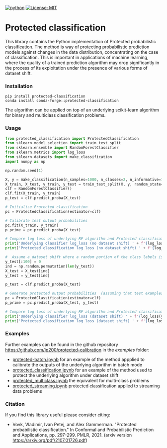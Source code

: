 [![python](https://img.shields.io/badge/Python-3.11-3776AB.svg?style=flat&logo=python&logoColor=white)](https://www.python.org)
[![License: MIT](https://img.shields.io/badge/License-MIT-yellow.svg)](https://opensource.org/licenses/MIT)
# Protected  classification
This library contains the Python implementation of Protected probabilistic classification. The method is way of protecting probabilistic prediction models against changes in the data distribution, concentrating on the case of classification. This is important in applications of machine learning, where the quality of a trained prediction algorithm may drop significantly in the process of its exploitation under the presence of various forms of dataset shift.  

### Installation
```commandline
pip install protected-classification
conda install conda-forge::protected-classification
```
The algorithm can be applied on top of an underlying scikit-learn algorithm for binary and multiclass classification problems.
### Usage
```python
from protected_classification import ProtectedClassification
from sklearn.model_selection import train_test_split
from sklearn.ensemble import RandomForestClassifier
from sklearn.metrics import log_loss
from sklearn.datasets import make_classification
import numpy as np

np.random.seed(1)

X, y = make_classification(n_samples=1000, n_classes=2, n_informative=10, random_state=1)
X_train, X_test, y_train, y_test = train_test_split(X, y, random_state=1)
clf = RandomForestClassifier()
clf.fit(X_train, y_train)
p_test = clf.predict_proba(X_test)

# Initialise Protected classification
pc = ProtectedClassification(estimator=clf)

# Calibrate test output probabilities
pc.fit(X_train, y_train)
p_prime = pc.predict_proba(X_test)

# Compare log loss of underlying RF algorithm and Protected classification
print('Underlying classifier log_loss (no dataset shift) ' + f'{log_loss(y_test, p_test):.3f}')
print('Protected classification log loss (no dataset shift) ' + f'{log_loss(y_test, p_prime):.3f}')

#  Assume a dataset shift where a random portion of the class labels is set to a single class
y_test[:100] = 0
ind = np.random.permutation(len(y_test))
X_test = X_test[ind]
y_test = y_test[ind]    

p_test = clf.predict_proba(X_test)

# Generate protected output probabilities  (assuming that test examples arrive sequentially)
pc = ProtectedClassification(estimator=clf)
p_prime = pc.predict_proba(X_test, y_test)

# Compare log loss of underlying RF algorithm and Protected classification
print('Underlying classifier log_loss (dataset shift) ' + f'{log_loss(y_test, p_test):.3f}')
print('Protected classification log loss (dataset shift) ' + f'{log_loss(y_test, p_prime):.3f}')
```

### Examples
Further examples can be found in the github repository https://github.com/ip200/protected-calibration in the *examples* folder:

- [protected-batch.ipynb](https://github.com/ip200/protected-classification/blob/main/notebooks/protected-batch.ipynb) for an example of the method appplied to calibrate the outputs of the underlying algorithm in batch mode
- [protected_classification.ipynb](https://github.com/ip200/protected-classification/blob/main/notebooks/protected_classification.ipynb) for an example of the method used to protect the underlying algorithm under dataset shift
- [protected_multiclass.ipynb](https://github.com/ip200/protected-classification/blob/main/notebooks/protected_multiclass.ipynb) the equivalent for multi-class problems
- [protected_streaming.ipynb](https://github.com/ip200/protected-classification/blob/main/notebooks/protected_streaming.ipynb) protected classification applied to streaming data problems


### Citation
If you find this library useful please consider citing:

- Vovk, Vladimir, Ivan Petej, and Alex Gammerman. "Protected probabilistic classification." In Conformal and Probabilistic Prediction and Applications, pp. 297-299. PMLR, 2021. (arxiv version https://arxiv.org/pdf/2107.01726.pdf)
